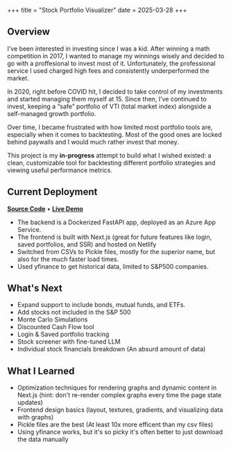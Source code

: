 +++
title = "Stock Portfolio Visualizer" 
date = 2025-03-28
+++

## Overview

I’ve been interested in investing since I was a kid. After winning a math competition in 2017, I wanted to manage my winnings wisely and decided to go with a proffesional to invest most of it. Unfortunately, the professional service I used charged high fees and consistently underperformed the market.

In 2020, right before COVID hit, I decided to take control of my investments and started managing them myself at 15. Since then, I’ve continued to invest, keeping a “safe” portfolio of VTI (total market index) alongside a self-managed growth portfolio.

Over time, I became frustrated with how limited most portfolio tools are, especially when it comes to backtesting. Most of the good ones are locked behind paywalls and I would much rather invest that money.

This project is my **in-progress** attempt to build what I wished existed: a clean, customizable tool for backtesting different portfolio strategies and viewing useful performance metrics.

## Current Deployment

[**Source Code**](https://github.com/Calculator5329/stock-site) • [**Live Demo**](https://cheery-tiramisu-028ceb.netlify.app/)

- The backend is a Dockerized FastAPI app, deployed as an Azure App Service.
- The frontend is built with Next.js (great for future features like login, saved portfolios, and SSR) and hosted on Netlify
- Switched from CSVs to Pickle files, mostly for the superior name, but also for the much faster load times.
- Used yfinance to get historical data, limited to S&P500 companies.

## What's Next

- Expand support to include bonds, mutual funds, and ETFs.
- Add stocks not included in the S&P 500
- Monte Carlo Simulations
- Discounted Cash Flow tool
- Login & Saved portfolio tracking
- Stock screener with fine-tuned LLM
- Individual stock financials breakdown (An absurd amount of data)

## What I Learned

- Optimization techniques for rendering graphs and dynamic content in Next.js (hint: don't re-render complex graphs every time the page state updates)
- Frontend design basics (layout, textures, gradients, and visualizing data with graphs)
- Pickle files are the best (At least 10x more efficent than my csv files)
- Using yfinance works, but it's so picky it's often better to just download the data manually
